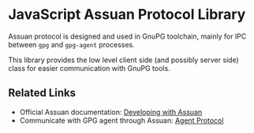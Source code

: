 # JavaScript Assuan Protocol Library

Assuan protocol is designed and used in GnuPG toolchain, mainly for IPC between
`gpg` and `gpg-agent` processes.

This library provides the low level client side (and possibly server side) class
for easier communication with GnuPG tools.

## Related Links

- Official Assuan documentation: [Developing with Assuan](https://www.gnupg.org/documentation/manuals/assuan/index.html)
- Communicate with GPG agent through Assuan: [Agent Protocol](https://www.gnupg.org/documentation/manuals/gnupg/Agent-Protocol.html)
